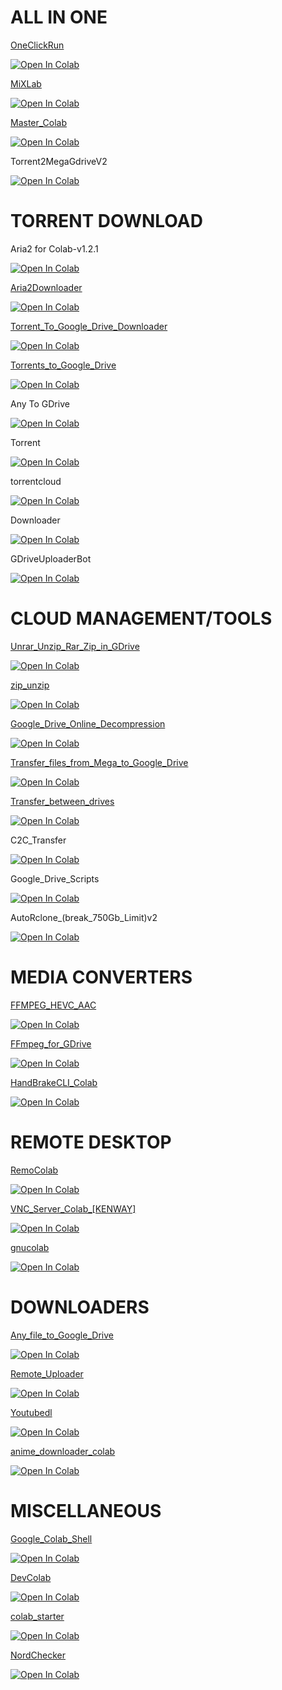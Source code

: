 # ALL IN ONE


<a href="https://github.com/biplobsd/OneClickRun">OneClickRun</a>

<a href="https://colab.research.google.com/github/DarremMolko/Hoarder-Colab-Notebooks/blob/master/OneClickRun.ipynb" target="_parent\"><img src="https://colab.research.google.com/assets/colab-badge.svg" alt="Open In Colab"/></a>


<a href="https://github.com/shirooo39/MiXLab">MiXLab</a>

<a href="https://colab.research.google.com/github/DarremMolko/Hoarder-Colab-Notebooks/blob/master/MiXLab.ipynb" target="_parent\"><img src="https://colab.research.google.com/assets/colab-badge.svg" alt="Open In Colab"/></a>

<a href="https://github.com/yunooooo/Master-Colab">Master_Colab</a>

<a href="https://colab.research.google.com/github/DarremMolko/Hoarder-Colab-Notebooks/blob/master/Master_Colab_Notebook_Working_&_Updated_(March_2020).ipynb" target="_parent\"><img src="https://colab.research.google.com/assets/colab-badge.svg" alt="Open In Colab"/></a>

Torrent2MegaGdriveV2

<a href="https://colab.research.google.com/github/DarremMolko/Hoarder-Colab-Notebooks/blob/master/Torrent2MegaGdriveV2.Ipynb" target="_parent\"><img src="https://colab.research.google.com/assets/colab-badge.svg" alt="Open In Colab"/></a>


# TORRENT DOWNLOAD

Aria2 for Colab-v1.2.1

<a href="https://colab.research.google.com/github/DarremMolko/Hoarder-Colab-Notebooks/blob/master/Aria2 for Colab-v1.2.1.ipynb" target="_parent\"><img src="https://colab.research.google.com/assets/colab-badge.svg" alt="Open In Colab"/></a>

<a href="https://github.com/Pentaly7/Colab-Aria2-Downloader">Aria2Downloader</a>

<a href="https://colab.research.google.com/github/DarremMolko/Hoarder-Colab-Notebooks/blob/master/Aria2Downloader.ipynb" target="_parent\"><img src="https://colab.research.google.com/assets/colab-badge.svg" alt="Open In Colab"/></a>

<a href="https://github.com/destiny6520/Torrent-To-Google-Drive-Downloader-By-Destiny">Torrent_To_Google_Drive_Downloader</a>

<a href="https://colab.research.google.com/github/DarremMolko/Hoarder-Colab-Notebooks/blob/master/Torrent_To_Google_Drive_Downloader.ipynb" target="_parent\"><img src="https://colab.research.google.com/assets/colab-badge.svg" alt="Open In Colab"/></a>

<a href="https://github.com/sudo-ken/Torrents-to-Google-Drive">Torrents_to_Google_Drive</a>

<a href="https://colab.research.google.com/github/DarremMolko/Hoarder-Colab-Notebooks/blob/master/Torrents_to_Google_Drive.ipynb" target="_parent\"><img src="https://colab.research.google.com/assets/colab-badge.svg" alt="Open In Colab"/></a>

Any To GDrive

<a href="https://colab.research.google.com/github/DarremMolko/Hoarder-Colab-Notebooks/blob/master/Any To GDrive.ipynb" target="_parent\"><img src="https://colab.research.google.com/assets/colab-badge.svg" alt="Open In Colab"/></a>

Torrent

<a href="https://colab.research.google.com/github/DarremMolko/Hoarder-Colab-Notebooks/blob/master/Torrent.ipynb" target="_parent\"><img src="https://colab.research.google.com/assets/colab-badge.svg" alt="Open In Colab"/></a>

torrentcloud

<a href="https://colab.research.google.com/github/DarremMolko/Hoarder-Colab-Notebooks/blob/master/torrentcloud.ipynb" target="_parent\"><img src="https://colab.research.google.com/assets/colab-badge.svg" alt="Open In Colab"/></a>

Downloader

<a href="https://colab.research.google.com/github/DarremMolko/Hoarder-Colab-Notebooks/blob/master/Downloader.ipynb" target="_parent\"><img src="https://colab.research.google.com/assets/colab-badge.svg" alt="Open In Colab"/></a>

GDriveUploaderBot

<a href="https://colab.research.google.com/github/DarremMolko/Hoarder-Colab-Notebooks/blob/master/GDriveUploaderBot.ipynb" target="_parent\"><img src="https://colab.research.google.com/assets/colab-badge.svg" alt="Open In Colab"/></a>

# CLOUD MANAGEMENT/TOOLS

<a href="https://github.com/sudo-ken/compress-decompress-in-Google-Drive">Unrar_Unzip_Rar_Zip_in_GDrive</a>

<a href="https://colab.research.google.com/github/DarremMolko/Hoarder-Colab-Notebooks/blob/master/Unrar_Unzip_Rar_Zip_in_GDrive.ipynb" target="_parent\"><img src="https://colab.research.google.com/assets/colab-badge.svg" alt="Open In Colab"/></a>

<a href="https://github.com/devillD/Zip-Unzip-Google-Drives-File">zip_unzip</a>

<a href="https://colab.research.google.com/github/DarremMolko/Hoarder-Colab-Notebooks/blob/master/zip_unzip.ipynb" target="_parent\"><img src="https://colab.research.google.com/assets/colab-badge.svg" alt="Open In Colab"/></a>

<a href="https://github.com/Wilnk/Google-Drive-Online-Decompression">Google_Drive_Online_Decompression</a>

<a href="https://colab.research.google.com/github/DarremMolko/Hoarder-Colab-Notebooks/blob/master/Google_Drive_Online_Decompression.ipynb" target="_parent\"><img src="https://colab.research.google.com/assets/colab-badge.svg" alt="Open In Colab"/></a>

<a href="https://github.com/sudo-ken/Mega-to-Google-Drive">Transfer_files_from_Mega_to_Google_Drive</a>

<a href="https://colab.research.google.com/github/DarremMolko/Hoarder-Colab-Notebooks/blob/master/Transfer_files_from_Mega_to_Google_Drive.ipynb" target="_parent\"><img src="https://colab.research.google.com/assets/colab-badge.svg" alt="Open In Colab"/></a>

<a href="https://github.com/sudo-ken/transfer-between-drives">Transfer_between_drives</a>

<a href="https://colab.research.google.com/github/DarremMolko/Hoarder-Colab-Notebooks/blob/master/Transfer_between_drives.ipynb" target="_parent\"><img src="https://colab.research.google.com/assets/colab-badge.svg" alt="Open In Colab"/></a>

C2C_Transfer

<a href="https://colab.research.google.com/github/DarremMolko/Hoarder-Colab-Notebooks/blob/master/C2C_Transfer.ipynb" target="_parent\"><img src="https://colab.research.google.com/assets/colab-badge.svg" alt="Open In Colab"/></a>

Google_Drive_Scripts

<a href="https://colab.research.google.com/github/DarremMolko/Hoarder-Colab-Notebooks/blob/master/Google_Drive_Scripts.ipynb" target="_parent\"><img src="https://colab.research.google.com/assets/colab-badge.svg" alt="Open In Colab"/></a>

AutoRclone_(break_750Gb_Limit)v2

<a href="https://colab.research.google.com/github/DarremMolko/Hoarder-Colab-Notebooks/blob/master/AutoRclone_(break_750Gb_Limit)v2.ipynb" target="_parent\"><img src="https://colab.research.google.com/assets/colab-badge.svg" alt="Open In Colab"/></a>

# MEDIA CONVERTERS

<a href="https://github.com/Ptibouc77/FFMPEG-HEVC-AAC-Google-Colab">FFMPEG_HEVC_AAC</a>

<a href="https://colab.research.google.com/github/DarremMolko/Hoarder-Colab-Notebooks/blob/master/FFMPEG_HEVC_AAC.ipynb" target="_parent\"><img src="https://colab.research.google.com/assets/colab-badge.svg" alt="Open In Colab"/></a>

<a href="https://github.com/sudo-ken/FFmpeg-for-GDrive">FFmpeg_for_GDrive</a>

<a href="https://colab.research.google.com/github/DarremMolko/Hoarder-Colab-Notebooks/blob/master/FFmpeg_for_GDrive.ipynb" target="_parent\"><img src="https://colab.research.google.com/assets/colab-badge.svg" alt="Open In Colab"/></a>

<a href="https://github.com/SKGHD/Handy">HandBrakeCLI_Colab</a>

<a href="https://colab.research.google.com/github/DarremMolko/Hoarder-Colab-Notebooks/blob/master/HandBrakeCLI_Colab.ipynb" target="_parent\"><img src="https://colab.research.google.com/assets/colab-badge.svg" alt="Open In Colab"/></a>

# REMOTE DESKTOP

<a href="https://github.com/sinatv52/Using-Blender-with-Remote-Desktop-Google-Colab">RemoColab</a>

<a href="https://colab.research.google.com/github/DarremMolko/Hoarder-Colab-Notebooks/blob/master/RemoColab.ipynb" target="_parent\"><img src="https://colab.research.google.com/assets/colab-badge.svg" alt="Open In Colab"/></a>

<a href="https://github.com/K-E-N-W-A-Y/VNC-Script-for-Colab">VNC_Server_Colab_[KENWAY]</a>

<a href="https://colab.research.google.com/github/DarremMolko/Hoarder-Colab-Notebooks/blob/master/VNC_Server_Colab_[KENWAY].ipynb" target="_parent\"><img src="https://colab.research.google.com/assets/colab-badge.svg" alt="Open In Colab"/></a>

<a href="https://github.com/tallero/GNUColab">gnucolab</a>

<a href="https://colab.research.google.com/github/DarremMolko/Hoarder-Colab-Notebooks/blob/master/gnucolab.ipynb" target="_parent\"><img src="https://colab.research.google.com/assets/colab-badge.svg" alt="Open In Colab"/></a>

# DOWNLOADERS

<a href="https://github.com/sudo-ken/Any-file-to-Google-Drive">Any_file_to_Google_Drive</a>

<a href="https://colab.research.google.com/github/DarremMolko/Hoarder-Colab-Notebooks/blob/master/Any_file_to_Google_Drive.ipynb" target="_parent\"><img src="https://colab.research.google.com/assets/colab-badge.svg" alt="Open In Colab"/></a>

<a href="https://github.com/cheems/Remote-Uploader">Remote_Uploader</a>

<a href="https://colab.research.google.com/github/DarremMolko/Hoarder-Colab-Notebooks/blob/master/Remote_Uploader.ipynb" target="_parent\"><img src="https://colab.research.google.com/assets/colab-badge.svg" alt="Open In Colab"/></a>

<a href="https://github.com/aftabkh505/Ytplaylist">Youtubedl</a>

<a href="https://colab.research.google.com/github/DarremMolko/Hoarder-Colab-Notebooks/blob/master/Youtubedl.ipynb" target="_parent\"><img src="https://colab.research.google.com/assets/colab-badge.svg" alt="Open In Colab"/></a>

<a href="https://github.com/paramphy/colab-anime-downloader">anime_downloader_colab</a>

<a href="https://colab.research.google.com/github/DarremMolko/Hoarder-Colab-Notebooks/blob/master/anime_downloader_colab.ipynb" target="_parent\"><img src="https://colab.research.google.com/assets/colab-badge.svg" alt="Open In Colab"/></a>

# MISCELLANEOUS

<a href="https://github.com/singhsidhukuldeep/Google-Colab-Shell">Google_Colab_Shell</a>

<a href="https://colab.research.google.com/github/DarremMolko/Hoarder-Colab-Notebooks/blob/master/Google_Colab_Shell.ipynb" target="_parent\"><img src="https://colab.research.google.com/assets/colab-badge.svg" alt="Open In Colab"/></a>

<a href="https://github.com/thecoder-001/DevColab">DevColab</a>

<a href="https://colab.research.google.com/github/DarremMolko/Hoarder-Colab-Notebooks/blob/master/DevColab.ipynb" target="_parent\"><img src="https://colab.research.google.com/assets/colab-badge.svg" alt="Open In Colab"/></a>

<a href="https://github.com/abhishekkrthakur/colabcode">colab_starter</a>

<a href="https://colab.research.google.com/github/DarremMolko/Hoarder-Colab-Notebooks/blob/master/colab_starter.ipynb" target="_parent\"><img src="https://colab.research.google.com/assets/colab-badge.svg" alt="Open In Colab"/></a>

<a href="https://github.com/biplobsd/ColabNordChecker">NordChecker</a>

<a href="https://colab.research.google.com/github/DarremMolko/Hoarder-Colab-Notebooks/blob/master/NordChecker.ipynb" target="_parent\"><img src="https://colab.research.google.com/assets/colab-badge.svg" alt="Open In Colab"/></a>
